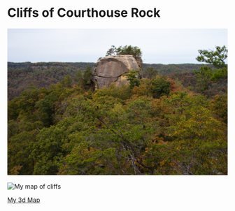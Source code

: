 # Cliffs of Courthouse Rock

![Courthouse Rock](../Images/fieldtrip_geo409_191025-3.jpg)


![My map of cliffs](Lab7_300DPI.jpg)



[My 3d Map](../3d/index.html)